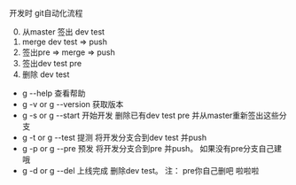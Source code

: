 开发时 git自动化流程

0. 从master 签出 dev test
1. merge dev test => push
2. 签出pre => merge => push 
3. 签出dev test pre
4. 删除 dev test

* g --help 查看帮助 
* g -v or g --version 获取版本
* g -s or g --start 开始开发 删除已有dev test pre 并从master重新签出这些分支
* g -t or g --test 提测 将开发分支合到dev test 并push
* g -p or g --pre 预发 将开发分支合到pre 并push。 如果没有pre分支自己建哦
* g -d or g --del 上线完成 删除dev test。 注： pre你自己删吧 啦啦啦